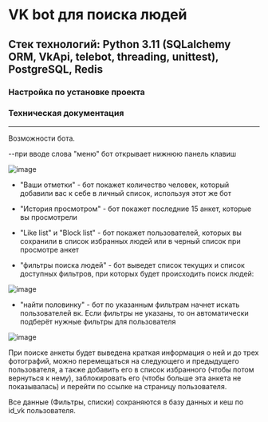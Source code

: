 # VK bot для поиска людей

## Стек технологий: Python 3.11 (SQLalchemy ORM, VkApi, telebot, threading, unittest), PostgreSQL, Redis

### Настройка по установке проекта

### Техническая документация

----

Возможности бота.

--при вводе слова "меню" бот открывает нижнюю панель клавиш

![image](https://github.com/user-attachments/assets/261d9551-1036-4b54-a83b-ce6a60368415)

- "Ваши отметки" - бот покажет количество человек, который добавили вас к себе в личный список, используя этот же бот

- "История просмотром" - бот покажет последние 15 анкет, которые вы просмотрели

- "Like list" и "Block list" - бот покажет пользователей, которых вы сохранили в список избранных людей или в черный список при просмотре анкет

- "фильтры поиска людей" - бот выведет список текущих и список доступных фильтров, при которых будет происходить поиск людей:

![image](https://github.com/user-attachments/assets/df1da3b0-e397-4db7-99fa-60df6c9b9909)

- "найти половинку" - бот по указанным фильтрам начнет искать пользователей вк. Если фильтры не указаны, то он автоматически подберёт нужные фильтры для пользователя

![image](https://github.com/user-attachments/assets/33fc8976-12cd-4edc-82dd-acf1d53b3c48)

При поиске анкеты будет выведена краткая информация о ней и до трех фотографий, можно перемещаться на следующего и предыдущего пользователя, а также добавить его в список избранного (чтобы потом вернуться к нему), заблокировать его (чтобы больше эта анкета не показывалась) и перейти по ссылке на страницу пользователя.

Все данные (Фильтры, списки) сохраняются в базу данных и кеш по id_vk пользователя.
